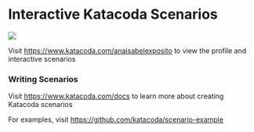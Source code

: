 # Interactive Katacoda Scenarios

[![](http://shields.katacoda.com/katacoda/anaisabelexposito/count.svg)](https://www.katacoda.com/anaisabelexposito "Get your profile on Katacoda.com")

Visit https://www.katacoda.com/anaisabelexposito to view the profile and interactive scenarios

### Writing Scenarios
Visit https://www.katacoda.com/docs to learn more about creating Katacoda scenarios

For examples, visit https://github.com/katacoda/scenario-example
